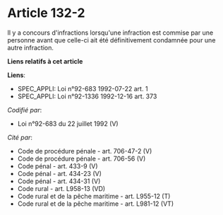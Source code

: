 # Article 132-2

Il y a concours d'infractions lorsqu'une infraction est commise par une personne avant que celle-ci ait été définitivement
condamnée pour une autre infraction.

**Liens relatifs à cet article**

**Liens**:

  - SPEC_APPLI: Loi n°92-683 1992-07-22 art. 1
  - SPEC_APPLI: Loi n°92-1336 1992-12-16 art. 373

_Codifié par_:

  - Loi n°92-683 du 22 juillet 1992 (V)

_Cité par_:

  - Code de procédure pénale - art. 706-47-2 (V)
  - Code de procédure pénale - art. 706-56 (V)
  - Code pénal - art. 433-9 (V)
  - Code pénal - art. 434-23 (V)
  - Code pénal - art. 434-31 (V)
  - Code rural - art. L958-13 (VD)
  - Code rural et de la pêche maritime - art. L955-12 (T)
  - Code rural et de la pêche maritime - art. L981-12 (VT)
